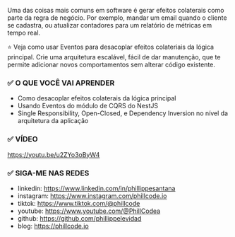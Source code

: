 Uma das coisas mais comuns em software é gerar efeitos colaterais como parte da regra de negócio. Por exemplo, mandar um email quando o cliente se cadastra, ou atualizar contadores para um relatório de métricas em tempo real.

⭐ Veja como usar Eventos para desacoplar efeitos colateriais da lógica principal. Crie uma arquitetura escalável, fácil de dar manutenção, que te permite adicionar novos comportamentos sem alterar código existente.

### ✅ O QUE VOCÊ VAI APRENDER

- Como desacoplar efeitos colaterais da lógica principal
- Usando Eventos do módulo de CQRS do NestJS
- Single Responsibility, Open-Closed, e Dependency Inversion no nível da arquitetura da aplicação

### ✅ VÍDEO

https://youtu.be/u2ZYo3oByW4

### ✅ SIGA-ME NAS REDES

- linkedin: https://www.linkedin.com/in/phillippesantana
- instagram: https://www.instagram.com/phillcode.io
- tiktok: https://www.tiktok.com/@phillcode
- youtube: https://www.youtube.com/@PhillCodea
- github: https://github.com/phillippelevidad
- blog: https://phillcode.io
